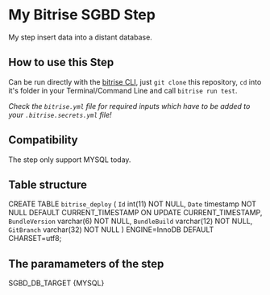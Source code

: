 # My Bitrise SGBD Step

My step insert data into a distant database.

## How to use this Step

Can be run directly with the [bitrise CLI](https://github.com/bitrise-io/bitrise),
just `git clone` this repository, `cd` into it's folder in your Terminal/Command Line
and call `bitrise run test`.

*Check the `bitrise.yml` file for required inputs which have to be
added to your `.bitrise.secrets.yml` file!*

## Compatibility

The step only support MYSQL today.

## Table structure

CREATE TABLE `bitrise_deploy` (
  `Id` int(11) NOT NULL,
  `Date` timestamp NOT NULL DEFAULT CURRENT_TIMESTAMP ON UPDATE CURRENT_TIMESTAMP,
  `BundleVersion` varchar(6) NOT NULL,
  `BundleBuild` varchar(12) NOT NULL,
  `GitBranch` varchar(32) NOT NULL
) ENGINE=InnoDB DEFAULT CHARSET=utf8;

## The paramameters of the step

SGBD_DB_TARGET {MYSQL}